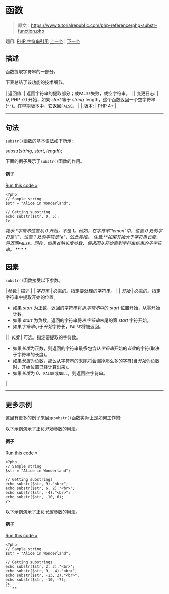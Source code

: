 # 函数

> 原文：<https://www.tutorialrepublic.com/php-reference/php-substr-function.php>

题目: [PHP 字符串引用](php-string-functions.php) [上一个](php-strtr-function.php) | [下一个](php-substr-compare-function.php)

## 描述

函数提取字符串的一部分。

下表总结了该功能的技术细节。

| 返回值: | 返回字符串的提取部分；或`FALSE`失败，或空字符串。 |
| 变更日志: | 从 PHP 7.0 开始，如果 *start* 等于 *string* length，这个函数返回一个空字符串(`""`)。在早期版本中，它返回`FALSE`。 |
| 版本: | PHP 4+ |

* * *

## 句法

`substr()`函数的基本语法如下所示:

substr(*string*, *start*, *length*);

下面的例子展示了`substr()`函数的作用。

#### 例子

[Run this code »](../codelab.php?topic=php&file=extract-a-part-of-a-string "Run this code to view the output")

```
<?php
// Sample string
$str = "Alice in Wonderland";

// Getting substring
echo substr($str, 0, 5);
?>
```

 ***提示:**字符串位置从 0 开始，不是 1。例如，在字符串“lemon”中，位置 0 处的字符是“l”，位置 1 处的字符是“e”，依此类推。*  ****注意:**如果*开始*大于字符串长度，将返回`FALSE`。同样，如果省略*长度*参数，将返回从*开始*直到字符串结束的子字符串。*  ** * *

## 因素

`substr()`函数接受以下参数。

| 参数 | 描述 |
| *字符串* | 必需的。指定要处理的字符串。 |
| *开始* | 必需的。指定字符串中提取开始的位置。

*   如果 *start* 为正数，返回的字符串将从*字符串*中的 *start* 位置开始，从零开始计数。
*   如果 *start* 为负数，返回的字符串将从*字符串*末尾的第 *start* 字符开始。
*   如果*字符串*小于*开始*字符长，`FALSE`将被返回。

 |
| *长度* | 可选。指定要提取的字符数。

*   如果*长度*为正数，则返回的字符串最多包含从*字符串*开始的*长度*的字符(取决于字符串的长度)。
*   如果*长度*为负数，那么从字符串的末尾将会漏掉那么多的字符(当*开始*为负数时，开始位置已经计算出来)。
*   如果*长度*为 0、`FALSE`或`NULL`，则返回空字符串。

 |

* * *

## 更多示例

这里有更多的例子来展示`substr()`函数实际上是如何工作的:

以下示例演示了正负*开始*参数的用法。

#### 例子

[Run this code »](../codelab.php?topic=php&file=using-negative-start-in-substr "Run this code to view the output")

```
<?php
// Sample string
$str = "Alice in Wonderland";

// Getting substrings
echo substr($str, 9)."<br>";
echo substr($str, 6, 2)."<br>";
echo substr($str, -4)."<br>";
echo substr($str, -10, 6);
?>
```

以下示例演示了正负*长度*参数的用法。

#### 例子

[Run this code »](../codelab.php?topic=php&file=using-negative-length-in-substr "Run this code to view the output")

```
<?php
// Sample string
$str = "Alice in Wonderland";

// Getting substrings
echo substr($str, 2, 3)."<br>";
echo substr($str, 9, -4)."<br>";
echo substr($str, -13, 2)."<br>";
echo substr($str, -10, -7);
?>
```**